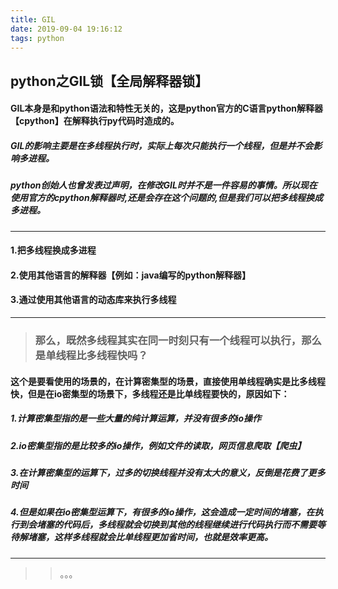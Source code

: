 ```yaml
---
title: GIL
date: 2019-09-04 19:16:12
tags: python
---
```


## python之GIL锁【全局解释器锁】

#### GIL本身是和python语法和特性无关的，这是python官方的C语言python解释器【cpython】在解释执行py代码时造成的。

##### *GIL的影响主要是在多线程执行时，实际上每次只能执行一个线程，但是并不会影响多进程。*

##### python创始人也曾发表过声明，在修改GIL时并不是一件容易的事情。所以现在使用官方的cpython解释器时,还是会存在这个问题的,但是我们可以把多线程换成多进程。

---

#### 1.把多线程换成多进程

#### 2.使用其他语言的解释器【例如：java编写的python解释器】

#### 3.通过使用其他语言的动态库来执行多线程

---

> ### 那么，既然多线程其实在同一时刻只有一个线程可以执行，那么是单线程比多线程快吗？

#### 这个是要看使用的场景的，在计算密集型的场景，直接使用单线程确实是比多线程快，但是在io密集型的场景下，多线程还是比单线程要快的，原因如下：

##### 1.计算密集型指的是一些大量的纯计算运算，并没有很多的io操作

##### 2.io密集型指的是比较多的io操作，例如文件的读取，网页信息爬取【爬虫】

##### 3.在计算密集型的运算下，过多的切换线程并没有太大的意义，反倒是花费了更多时间

##### 4.但是如果在io密集型运算下，有很多的io操作，这会造成一定时间的堵塞，在执行到会堵塞的代码后，多线程就会切换到其他的线程继续进行代码执行而不需要等待解堵塞，这样多线程就会比单线程更加省时间，也就是效率更高。

---

>
>
>> 。。。

